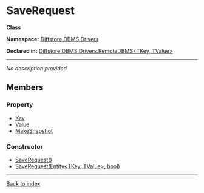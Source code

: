 # SaveRequest

**Class**

**Namespace:** [Diffstore.DBMS.Drivers](Diffstore.DBMS.Drivers.md)

**Declared in:** [Diffstore.DBMS.Drivers.RemoteDBMS<TKey, TValue>](Diffstore.DBMS.Drivers.RemoteDBMS{TKey,TValue}.md)

------


*No description provided*

## Members

### Property
* [Key](Diffstore.DBMS.Drivers.RemoteDBMS{TKey,TValue}.SaveRequest.Key.md)
* [Value](Diffstore.DBMS.Drivers.RemoteDBMS{TKey,TValue}.SaveRequest.Value.md)
* [MakeSnapshot](Diffstore.DBMS.Drivers.RemoteDBMS{TKey,TValue}.SaveRequest.MakeSnapshot.md)

### Constructor
* [SaveRequest()](Diffstore.DBMS.Drivers.RemoteDBMS{TKey,TValue}.SaveRequest.SaveRequest().md)
* [SaveRequest(Entity<TKey, TValue>, bool)](Diffstore.DBMS.Drivers.RemoteDBMS{TKey,TValue}.SaveRequest.SaveRequest(Entity{TKey,TValue},bool).md)

------

[Back to index](index.md)